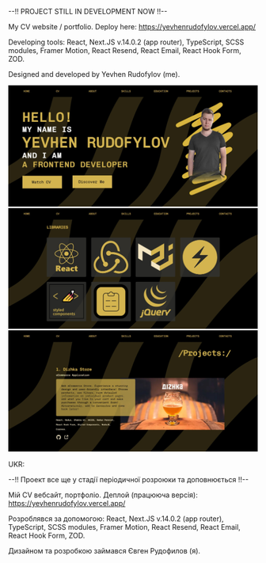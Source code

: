 --!! PROJECT STILL IN DEVELOPMENT NOW !!--

My CV website / portfolio.
Deploy here: https://yevhenrudofylov.vercel.app/

Developing tools: React, Next.JS v.14.0.2 (app router), TypeScript, SCSS modules, Framer Motion, React Resend, React Email, React Hook Form, ZOD.

Designed and developed by Yevhen Rudofylov (me).

![hero page](assets/1.jpg)
![page example](assets/2.jpg)
![page example](assets/3.jpg)

UKR:

--!! Проект все ще у стадії періодичної розроюки та доповнюється !!--

Мій CV вебсайт, портфоліо.
Деплой (працююча версія): https://yevhenrudofylov.vercel.app/

Розроблявся за допомогою: React, Next.JS v.14.0.2 (app router), TypeScript, SCSS modules, Framer Motion, React Resend, React Email, React Hook Form, ZOD.

Дизайном та розробкою займався Євген Рудофилов (я).
